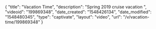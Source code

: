 {
    "title": "Vacation Time",
    "description": "Spring 2019 cruise vacation ",
    "videoid": "199869348",
    "date_created": "1548426134",
    "date_modified": "1548480345",
    "type": "captivate",
    "layout": "video",
    "url": "\/v\/vacation-time\/199869348"
}